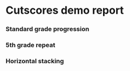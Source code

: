 # Cutscores demo report

### Standard grade progression
<div data-pym-src="//cutscores-viz.literasee.io/i.html?student=standard"></div>

### 5th grade repeat
<div class="full-width" data-pym-src="//cutscores-viz.literasee.io/i.html?student=standard"></div>

### Horizontal stacking
<div class="full-width horizontal">
    <div data-pym-src="//cutscores-viz.literasee.io/i.html"></div>
    <div data-pym-src="//cutscores-viz.literasee.io/i.html?student=skipped"></div>
    <div data-pym-src="//cutscores-viz.literasee.io/i.html?student=split"></div>
</div>
